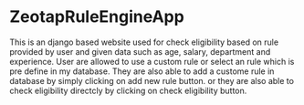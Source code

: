 # ZeotapRuleEngineApp

This is an django based website used for check eligibility based on rule provided by user and given data such as age, salary, department and experience. User are allowed to use a custom rule or select an rule which is pre define in my database. They are also able to add a custome rule in database by simply clicking on add new rule button. or they are also able to check eligibility directcly by clicking on check eligibility button.
